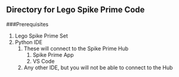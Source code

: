 ## Directory for Lego Spike Prime Code

###Prerequisites
1. Lego Spike Prime Set
2. Python IDE
   1. These will connect to the Spike Prime Hub
      1. Spike Prime App
      2. VS Code
   2. Any other IDE, but you will not be able to connect to the Hub
   